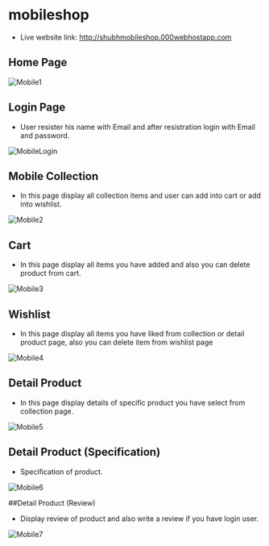 # mobileshop

- Live website link: http://shubhmobileshop.000webhostapp.com

## Home Page
![Mobile1](https://user-images.githubusercontent.com/83495665/120531395-36976b00-c3fc-11eb-8f35-43be3c992d40.png)

## Login Page
- User resister his name with Email and after resistration login with Email and password.

![MobileLogin](https://user-images.githubusercontent.com/83495665/120531491-5038b280-c3fc-11eb-9361-bf92617131e8.png)

## Mobile Collection
- In this page display all collection items and user can add into cart or add into wishlist.

![Mobile2](https://user-images.githubusercontent.com/83495665/120531516-56c72a00-c3fc-11eb-9c6b-a3f95420cdfb.png)

## Cart
- In this page display all items you have added and also you can delete product from cart.

![Mobile3](https://user-images.githubusercontent.com/83495665/120531551-60509200-c3fc-11eb-867b-d17e9dfccf86.png)

## Wishlist
- In this page display all items you have liked from collection or detail product page, also you can delete item from wishlist page

![Mobile4](https://user-images.githubusercontent.com/83495665/120531569-65addc80-c3fc-11eb-9980-cddaebc447f2.png)

## Detail Product
- In this page display details of specific product you have select from collection page.

![Mobile5](https://user-images.githubusercontent.com/83495665/120531582-6ba3bd80-c3fc-11eb-9221-d59f86fabf78.png)

## Detail Product (Specification)
- Specification of product.

![Mobile6](https://user-images.githubusercontent.com/83495665/120531591-6f374480-c3fc-11eb-9838-2fead7cbf936.png)

##Detail Product (Review)
- Display review of product and also write a review if you have login user.

![Mobile7](https://user-images.githubusercontent.com/83495665/120531606-73fbf880-c3fc-11eb-8227-8e54b5ac41b8.png)
